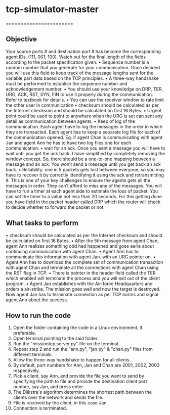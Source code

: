 # tcp-simulator-master
=======================

Objective
---------
Your source ports # and destination port # has become the corresponding agent IDs. (111, 001, 100). Watch out for the final length of the fields according to the packet specification given. 
•	Sequence number is a random number that you generate for your communication. Once decided you will use this field to keep track of the message lengths sent for the variable part data based on the TCP principles. 
•	A three-way handshake must be performed to establish the sequence number and acknowledgement number. 
•	You should use your knowledge on DRP, TER, URG, ACK, RST, SYN, FIN to use it properly during the communication. Refer to textbook for details. 
•	You can use the receiver window to rate limit the other user in communication 
•	checksum should be calculated as per the Internet checksum and should be calculated on first 16 Bytes. 
•	Urgent point could be used to point to anywhere when the URG is set can sent any detail as communication between agents. 
•	Keep of log of the communication. Each agent have to log the messages in the order in which they are transacted. Each agent has to keep a separate log file for each of the communication opened. Eg. if agent Chan is communicating with agent Jan and agent Ann he has to have two log files one for each communication. 
•	wait for an ack. Once you sent a message you will have to wait until you get the ack back. I have simplified by completely removing the window concept. So, there should be a one-to-one mapping between a message and an ack. You won’t send a message until you get back an ack back. 
•	Reliability: one in 5 packets gets lost between everyone, so you may have to recover it by correctly identifying it using the ack and retransmitting it. This is one of your key challenges to ensure the agents gets all the messages in order. They can’t afford to miss any of the messages. You will have to run a timer at each agent side to estimate the loss of packet. You can set the timer to a value not less than 20 seconds. For this getting done you have field in the packet header called DRP which the router will check to decide whether to forward the packet or not. 


What tasks to perform
---------------------
• checksum should be calculated as per the Internet checksum and should be calculated on first 16 Bytes.
• After the 5th message from agent Chan, agent Ann realizes something odd had happened and goes eerie about continuing communication with agent Chan.
• Agent Ann has to communicate this information with agent Jan. with an URG pointer on.
• Agent Ann has to download the complete set of communication transaction with agent Chan and terminate all the connections with agent Chan using the RST flag in TCP.
• There is pointer in the header field called the TER which enabled will terminate the process and you will exit out of the client program.
• Agent Jan establishes with the Air-force Headquarters and orders a air-strike. The mission goes well and now the target is destroyed. Now agent Jan has to terminate connection as per TCP norms and signal agent Ann about the success.


How to run the code
--------------------

1.	Open the folder containing the code in a Linux environment, if preferable.
2.	Open terminal pointing to the said folder. 
3.	Run the "missiontcp.server.py" file on the terminal.
4.	Repeat step 2 and run the "ann.py", "jan.py" & "chan.py" files from different terminals.
5.	Allow the three-way handshake to happen for all clients.
6.	By default, port numbers for Ann, Jan and Chan are 2001, 2002, 2003 respectively.
7.	Pick a client, say Ann, and provide the file you want to send by specifying the path to file and provide the destination client port number, say Jan, and press enter.
8.	The Dijkstra's algorithm determines the shortest path between the clients over the network and sends the file.
9.	File is received by the client, in this case Jan.
10.	Connection is terminated.



